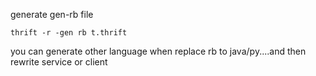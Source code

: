 generate gen-rb file

```
thrift -r -gen rb t.thrift
```

you can generate other language when replace rb to java/py....and then rewrite service or client